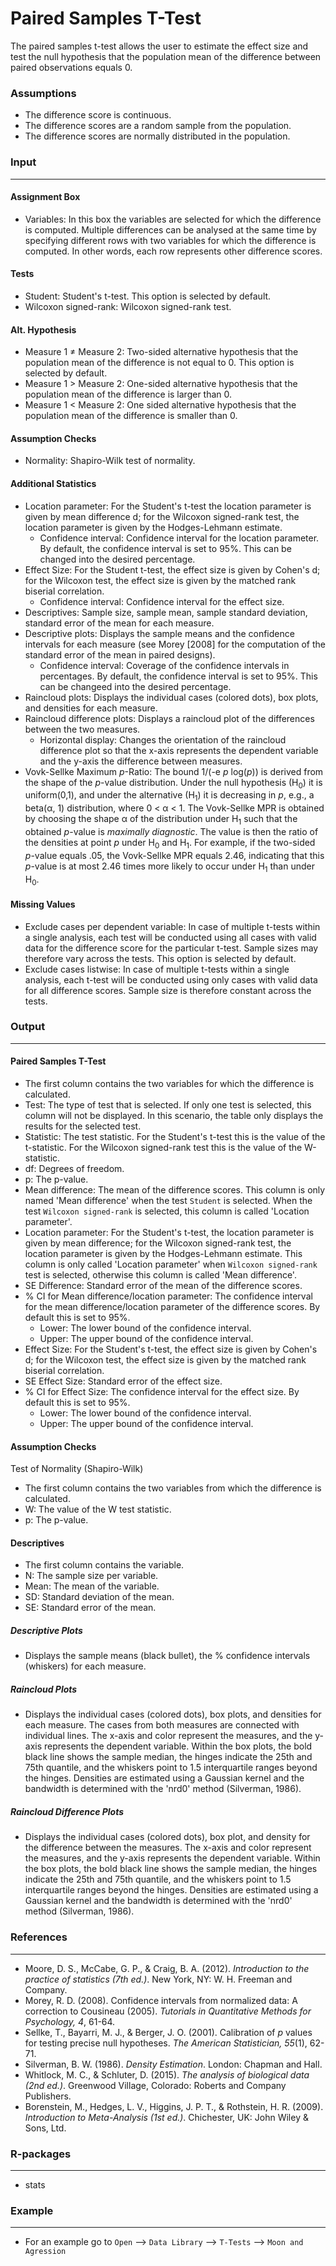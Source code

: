 Paired Samples T-Test
==========================

The paired samples t-test allows the user to estimate the effect size  and test the null hypothesis that the population mean of the difference between paired observations equals 0.

### Assumptions
- The difference score is continuous.
- The difference scores are a random sample from the population.
- The difference scores are normally distributed in the population.

### Input 
-------
#### Assignment Box 
- Variables: In this box the variables are selected for which the difference is computed. Multiple differences can be analysed at the same time by specifying different rows with two variables for which the difference is computed. In other words, each row represents other difference scores. 

#### Tests 
- Student: Student's t-test. This option is selected by default. 
- Wilcoxon signed-rank: Wilcoxon signed-rank test. 

#### Alt. Hypothesis 
- Measure 1 &ne; Measure 2: Two-sided alternative hypothesis that the population mean of the difference is not equal to 0. This option is selected by default. 
- Measure 1 &gt; Measure 2: One-sided alternative hypothesis that the population mean of the difference is larger than 0.
- Measure 1 &lt; Measure 2: One sided alternative hypothesis that the population mean of the difference is smaller than 0.

#### Assumption Checks 
- Normality: Shapiro-Wilk test of normality. 

#### Additional Statistics 
- Location parameter: For the Student's t-test the location parameter is given by mean difference d; for the Wilcoxon signed-rank test, the location parameter is given by the Hodges-Lehmann estimate.
  - Confidence interval: Confidence interval for the location parameter. By default, the confidence interval is set to 95%. This can be changed into the desired percentage.
- Effect Size: For the Student t-test, the effect size is given by Cohen's d; for the Wilcoxon test, the effect size is given by the matched rank biserial correlation.  
  - Confidence interval: Confidence interval for the effect size.
- Descriptives: Sample size, sample mean, sample standard deviation, standard error of the mean for each measure. 
- Descriptive plots: Displays the sample means and the confidence intervals for each measure (see Morey [2008] for the computation of the standard error of the mean in paired designs).
  - Confidence interval: Coverage of the confidence intervals in percentages. By default, the confidence interval is set to 95%. This can be changeed into the desired percentage.
- Raincloud plots: Displays the individual cases (colored dots), box plots, and densities for each measure. 
- Raincloud difference plots: Displays a raincloud plot of the differences between the two measures.
  - Horizontal display: Changes the orientation of the raincloud difference plot so that the x-axis represents the dependent variable and the y-axis the difference between measures.
- Vovk-Sellke Maximum *p*-Ratio: The bound 1/(-e *p* log(*p*)) is derived from the shape of the *p*-value distribution. Under the null hypothesis (H<sub>0</sub>) it is uniform(0,1), and under the alternative (H<sub>1</sub>) it is decreasing in *p*, e.g., a beta(&#945;, 1) distribution, where 0 < &#945; < 1. The Vovk-Sellke MPR is obtained by choosing the shape &#945; of the distribution under H<sub>1</sub> such that the obtained *p*-value is *maximally diagnostic*. The value is then the ratio of the densities at point *p* under H<sub>0</sub> and H<sub>1</sub>. For example, if the two-sided *p*-value equals .05, the Vovk-Sellke MPR equals 2.46, indicating that this *p*-value is at most 2.46 times more likely to occur under H<sub>1</sub> than under H<sub>0</sub>.

#### Missing Values 
 - Exclude cases per dependent variable: In case of multiple t-tests within a single analysis, each test will be conducted using all cases with valid data for the difference score for the particular t-test. Sample sizes may therefore vary across the tests. This option is selected by default.
 - Exclude cases listwise: In case of multiple t-tests within a single analysis, each t-test will be conducted using only cases with valid data for all difference scores.
 Sample size is therefore constant across the tests.

### Output 
--- 

#### Paired Samples T-Test
- The first column contains the two variables for which the difference is calculated.
- Test: The type of test that is selected. If only one test is selected, this column will not be displayed. In this scenario, the table only displays the results for the selected test. 
- Statistic: The test statistic. For the Student's t-test this is the value of the t-statistic. For the Wilcoxon signed-rank test this is the value of the W-statistic. 
- df: Degrees of freedom.
- p: The p-value.
- Mean difference: The mean of the difference scores. This column is only named 'Mean difference' when the test `Student` is selected. When the test `Wilcoxon signed-rank` is selected, this column is called 'Location parameter'. 
- Location parameter: For the Student's t-test, the location parameter is given by mean difference; for the Wilcoxon signed-rank test, the location parameter is given by the Hodges-Lehmann estimate. This column is only called 'Location parameter' when `Wilcoxon signed-rank` test is selected, otherwise this column is called 'Mean difference'. 
- SE Difference: Standard error of the mean of the difference scores. 
- % CI for Mean difference/location parameter: The confidence interval for the mean difference/location parameter of the difference scores. By default this is set to 95%. 
  - Lower: The lower bound of the confidence interval. 
  - Upper: The upper bound of the confidence interval. 
- Effect Size: For the Student's t-test, the effect size is given by Cohen's d; for the Wilcoxon test, the effect size is given by the matched rank biserial correlation.
- SE Effect Size: Standard error of the effect size.
- % CI for Effect Size: The confidence interval for the effect size. By default this is set to 95%. 
    - Lower: The lower bound of the confidence interval. 
    - Upper: The upper bound of the confidence interval.

#### Assumption Checks 
Test of Normality (Shapiro-Wilk)
- The first column contains the two variables from which the difference is calculated.
- W: The value of the W test statistic. 
- p: The p-value. 

#### Descriptives 
- The first column contains the variable. 
- N: The sample size per variable. 
- Mean: The mean of the variable. 
- SD: Standard deviation of the mean. 
- SE: Standard error of the mean. 

##### Descriptive Plots 
- Displays the sample means (black bullet), the % confidence intervals (whiskers) for each measure.  

##### Raincloud Plots
- Displays the individual cases (colored dots), box plots, and densities for each measure. The cases from both measures are connected with individual lines. The x-axis and color represent the measures, and the y-axis represents the dependent variable. Within the box plots, the bold black line shows the sample median, the hinges indicate the 25th and 75th quantile, and the whiskers point to 1.5 interquartile ranges beyond the hinges. Densities are estimated using a Gaussian kernel and the bandwidth is determined with the 'nrd0' method (Silverman, 1986).

##### Raincloud Difference Plots
- Displays the individual cases (colored dots), box plot, and density for the difference between the measures. The x-axis and color represent the measures, and the y-axis represents the dependent variable. Within the box plots, the bold black line shows the sample median, the hinges indicate the 25th and 75th quantile, and the whiskers point to 1.5 interquartile ranges beyond the hinges. Densities are estimated using a Gaussian kernel and the bandwidth is determined with the 'nrd0' method (Silverman, 1986).

### References
-------
- Moore, D. S., McCabe, G. P., & Craig, B. A. (2012). *Introduction to the practice of statistics (7th ed.)*. New York, NY: W. H. Freeman and Company.
- Morey, R. D. (2008). Confidence intervals from normalized data: A correction to Cousineau (2005). *Tutorials in Quantitative Methods for Psychology, 4*, 61-64.
- Sellke, T., Bayarri, M. J., & Berger, J. O. (2001). Calibration of *p* values for testing precise null hypotheses. *The American Statistician, 55*(1), 62-71.
- Silverman, B. W. (1986). *Density Estimation*. London: Chapman and Hall.
- Whitlock, M. C., & Schluter, D. (2015). *The analysis of biological data (2nd ed.)*. Greenwood Village, Colorado: Roberts and Company Publishers.
- Borenstein, M., Hedges, L. V., Higgins, J. P. T., & Rothstein, H. R. (2009). *Introduction to Meta-Analysis (1st ed.)*. Chichester, UK: John Wiley & Sons, Ltd.

### R-packages 
---
- stats 

### Example 
--- 
- For an example go to `Open` --> `Data Library` --> `T-Tests` --> `Moon and Agression` 

